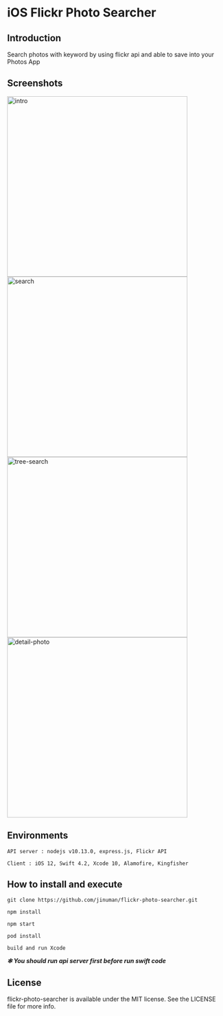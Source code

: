 # iOS Flickr Photo Searcher

## Introduction
Search photos with keyword by using flickr api and able to save into your Photos App

## Screenshots
<div>
	<img width="420" alt="intro" src="https://user-images.githubusercontent.com/26243835/47964428-5ec06100-e07d-11e8-8be2-beb72adc0643.png">
	<img width="420" alt="search" src="https://user-images.githubusercontent.com/26243835/47964420-2fa9ef80-e07d-11e8-8159-e4e7df0933ef.png">
	<br>
	<img width="420" alt="tree-search" src="https://user-images.githubusercontent.com/26243835/47964918-a0eca100-e083-11e8-81c6-c2ba6add9ce7.png">
	<img width="420" alt="detail-photo" src="https://user-images.githubusercontent.com/26243835/47964922-a5b15500-e083-11e8-9410-c2fe30f08843.png">
</div>

## Environments
```
API server : nodejs v10.13.0, express.js, Flickr API

Client : iOS 12, Swift 4.2, Xcode 10, Alamofire, Kingfisher
```

## How to install and execute
```
git clone https://github.com/jinuman/flickr-photo-searcher.git

npm install 

npm start

pod install

build and run Xcode 
```
_**✻ You should run api server first before run swift code**_

## License
flickr-photo-searcher is available under the MIT license. 
See the LICENSE file for more info.